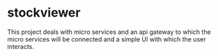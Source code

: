 # stockviewer
This project deals with micro services and an api gateway to which the micro services will be connected and a simple UI with which the user interacts.
